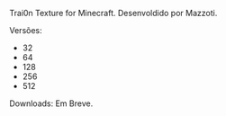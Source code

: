Trai0n Texture for Minecraft.
Desenvoldido por Mazzoti.

Versões:
- 32
- 64
- 128
- 256
- 512

Downloads:
Em Breve.
